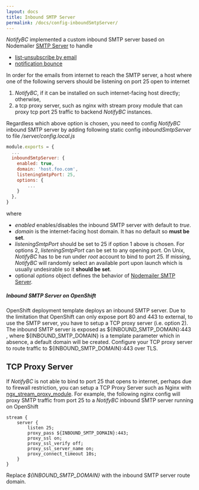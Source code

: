 ```yaml
---
layout: docs
title: Inbound SMTP Server
permalink: /docs/config-inboundSmtpServer/
---
```


*NotifyBC* implemented a custom inbound SMTP server based on Nodemailer [SMTP Server](https://nodemailer.com/extras/smtp-server/) to handle

* [list-unsubscribe by email](../config-listUnsubscribeByEmail/)
* [notification bounce](../config-notificationBounce/)

In order for the emails from internet to reach the SMTP server, a host 
where one of the following servers should be listening on port 25 
open to internet

1. *NotifyBC*, if it can be installed on such internet-facing host directly; otherwise,
2. a tcp proxy server, such as nginx with stream proxy module that can proxy tcp port 25 traffic to backend *NotifyBC* instances.

Regardless which above option is chosen, you need to config *NotifyBC* inbound SMTP server by adding following static config *inboundSmtpServer* to file */server/config.local.js*

```js
module.exports = {
  ...
  inboundSmtpServer: {
    enabled: true,
    domain: 'host.foo.com',
    listeningSmtpPort: 25,
    options: {
        ...
    }
  },
}
```
where

* *enabled* enables/disables the inbound SMTP server with default to *true*.
* *domain* is the internet-facing host domain. It has no default so **must be set**.
* *listeningSmtpPort* should be set to 25 if option 1 above is chosen. For options 2, *listeningSmtpPort* can be set to any opening port. On Unix, *NotifyBC* has to be run under *root* account to bind to port 25. If missing, *NotifyBC* will randomly select an available port upon launch which is usually undesirable so it **should be set**.
* optional *options* object defines the behavior of [Nodemailer SMTP Server](https://nodemailer.com/extras/smtp-server/#step-3-create-smtpserver-instance).

<div class="note info">
  <h5>Inbound SMTP Server on OpenShift</h5>
  <p>OpenShift deployment template deploys an inbound SMTP server. Due to the limitation that OpenShift can only expose port 80 and 443 to external, to use the SMTP server, you have to setup a TCP proxy server (i.e. option 2).  The inbound SMTP server is exposed as ${INBOUND_SMTP_DOMAIN}:443 , where ${INBOUND_SMTP_DOMAIN} is a template parameter which in absence, a default domain will be created. Configure your TCP proxy server to route traffic to ${INBOUND_SMTP_DOMAIN}:443 over TLS.</p>
</div>

## TCP Proxy Server
If *NotifyBC* is not able to bind to port 25 that opens to internet, perhaps
due to firewall restriction, you can setup a TCP Proxy Server such as Nginx with [ngx_stream_proxy_module](http://nginx.org/en/docs/stream/ngx_stream_proxy_module.html). For example, the following nginx config will proxy SMTP traffic from port 25 to a *NotifyBC* inbound SMTP server running on OpenShift

```
stream {
    server {
        listen 25;
        proxy_pass ${INBOUND_SMTP_DOMAIN}:443;
        proxy_ssl on;
        proxy_ssl_verify off;
        proxy_ssl_server_name on;
        proxy_connect_timeout 10s;
    }
}
```
Replace *${INBOUND_SMTP_DOMAIN}* with the inbound SMTP server route domain.

